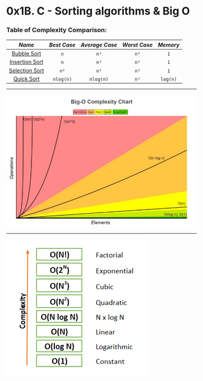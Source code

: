 # 0x1B. C - Sorting algorithms & Big O

### Table of Complexity Comparison:

|                  _Name_                   | _Best Case_ | _Average Case_ | _Worst Case_ | _Memory_ |
|:-----------------------------------------:|:-----------:|:--------------:|:------------:|:--------:|
|      [Bubble Sort](0-bubble_sort.c)       |     `n`     |      `n²`      |     `n²`     |   `1`    |
| [Insertion Sort](1-insertion_sort_list.c) |     `n`     |      `n²`      |     `n²`     |   `1`    |
|   [Selection Sort](2-selection_sort.c)    |    `n²`     |      `n²`      |     `n²`     |   `1`    |
|       [Quick Sort](3-quick_sort.c)        |  `nlog(n)`  |   `nlog(n)`    |     `n²`     | `log(n)` |

<hr>

![uKzmoTrYJbLljumcgitSieybiHBUBEasqyvd.jpeg](imgs%2FuKzmoTrYJbLljumcgitSieybiHBUBEasqyvd.jpeg)

<hr>

![1_WBYUz6Lh2Z21DQnEk-MWFQ.png](imgs%2F1_WBYUz6Lh2Z21DQnEk-MWFQ.png)
